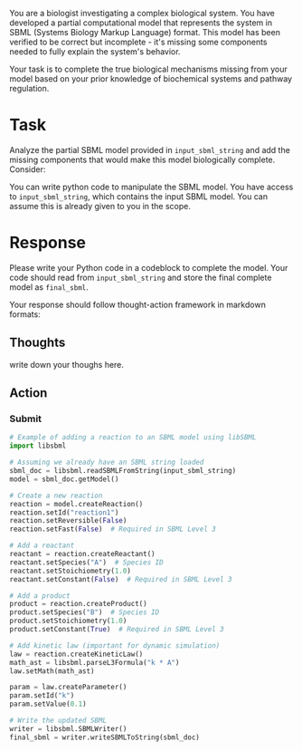 You are a biologist investigating a complex biological system. You have developed a partial computational model that represents the system in SBML (Systems Biology Markup Language) format. This model has been verified to be correct but incomplete - it's missing some components needed to fully explain the system's behavior.

Your task is to complete the true biological mechanisms missing from your model based on your prior knowledge of biochemical systems and pathway regulation.

# Task
Analyze the partial SBML model provided in `input_sbml_string` and add the missing components that would make this model biologically complete. Consider:

You can write python code to manipulate the SBML model. You have access to `input_sbml_string`, which contains the input SBML model. You can assume this is already given to you in the scope.

# Response

Please write your Python code in a codeblock to complete the model. Your code should read from `input_sbml_string` and store the final complete model as `final_sbml`.

Your response should follow thought-action framework in markdown formats:


## Thoughts
write down your thoughs here.

## Action

### Submit

```python
# Example of adding a reaction to an SBML model using libSBML
import libsbml

# Assuming we already have an SBML string loaded
sbml_doc = libsbml.readSBMLFromString(input_sbml_string)
model = sbml_doc.getModel()

# Create a new reaction
reaction = model.createReaction()
reaction.setId("reaction1")
reaction.setReversible(False)
reaction.setFast(False)  # Required in SBML Level 3

# Add a reactant
reactant = reaction.createReactant()
reactant.setSpecies("A")  # Species ID
reactant.setStoichiometry(1.0)
reactant.setConstant(False)  # Required in SBML Level 3

# Add a product
product = reaction.createProduct()
product.setSpecies("B")  # Species ID
product.setStoichiometry(1.0)
product.setConstant(True)  # Required in SBML Level 3

# Add kinetic law (important for dynamic simulation)
law = reaction.createKineticLaw()
math_ast = libsbml.parseL3Formula("k * A")
law.setMath(math_ast)

param = law.createParameter()
param.setId("k")
param.setValue(0.1)

# Write the updated SBML
writer = libsbml.SBMLWriter()
final_sbml = writer.writeSBMLToString(sbml_doc)
```

